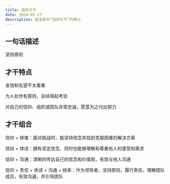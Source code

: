```yaml
---
title: 信仰才干
date: 2024-05-27
description: 盖洛普中“信仰才干”的释义
---
```


## 一句话描述

坚持原则

## 才干特点

金钱和名望不太看重

为人处世有原则，且经得起考验

对自己的信仰、组织或团队非常忠诚，愿意为之付出努力

## 才干组合

信仰 + 排难：面对挑战时，能坚持信念并找到克服困难的解决方案

信仰 + 体谅：拥有坚定信念，同时也能够理解和尊重他人的感受和需求

信仰 + 沟通：清晰的传达自己的信念和价值观，有效与他人沟通

信仰 + 责任 + 体谅 + 沟通 + 统率：作为领导者，坚持原则，履行责任，理解团队成员，有效沟通，并引导团队